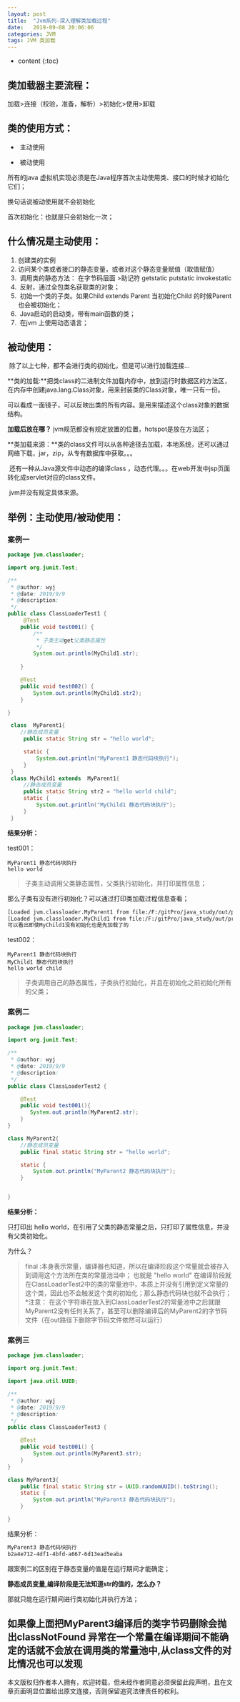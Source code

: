 ```yaml
---
layout: post
title:  "Jvm系列-深入理解类加载过程"
date:   2019-09-08 20:06:06
categories: JVM
tags: JVM 类加载
---
```


* content
{:toc}
## 类加载器主要流程：

加载>连接（校验，准备，解析）>初始化>使用>卸载



## 类的使用方式：

- ​          主动使用

- ​           被动使用

所有的java 虚拟机实现必须是在Java程序首次主动使用类、接口的时候才初始化它们；

换句话说被动使用就不会初始化

首次初始化：也就是只会初始化一次；

## 什么情况是主动使用：

1.    创建类的实例
2.    访问某个类或者接口的静态变量，或者对这个静态变量赋值（取值赋值）
3. ​    调用类的静态方法：  在字节码层面 >助记符   getstatic putstatic invokestatic
4. ​    反射，通过全包类名获取类的对象；
5. ​     初始一个类的子类。如果Child extends Parent 当初始化Child 的时候Parent也会被初始化；
6. ​     Java启动的启动类，带有main函数的类；
7. ​     在jvm 上使用动态语言；







##  被动使用：

​    除了以上七种，都不会进行类的初始化，但是可以进行加载连接...

​    **类的加载:**把类class的二进制文件加载内存中，放到运行时数据区的方法区，在内存中创建java.lang.Class对象，用来封装类的Class对象，唯一只有一份。

可以看成一面镜子，可以反映出类的所有内容。是用来描述这个class对象的数据结构。

   **加载后放在哪？** jvm规范都没有规定放置的位置，hotspot是放在方法区；

   **类加载来源：**类的class文件可以从各种途径去加载，本地系统，还可以通过网络下载，jar，zip，从专有数据库中获取。。。

​    还有一种从Java源文件中动态的编译class ，动态代理。。。在web开发中jsp页面转化成servlet对应的class文件。

​      jvm并没有规定具体来源。

## 举例：主动使用/被动使用：

### 案例一

```java
package jvm.classloader;

import org.junit.Test;

/**
 * @author: wyj
 * @date: 2019/9/9
 * @description:
 */
public class ClassLoaderTest1 {
     @Test
    public void test001() {
        /**
         * 子类主动get父类静态属性
         */
        System.out.println(MyChild1.str);
       
    }

    @Test
    public void test002() {
        System.out.println(MyChild1.str2);  
    }

}

 class  MyParent1{
    //静态成员变量
     public static String str = "hello world";

     static {
         System.out.println("MyParent1 静态代码块执行");
     }
 }
 class MyChild1 extends  MyParent1{
     //静态成员变量
     public static String str2 = "hello world child";
     static {
         System.out.println("MyChild1 静态代码块执行");
     }
 }
```

**结果分析：**

test001：

```
MyParent1 静态代码块执行
hello world
```

> 子类主动调用父类静态属性，父类执行初始化，并打印属性信息；

那么子类有没有进行初始化？可以通过打印类加载过程信息查看；



 ```html
 [Loaded jvm.classloader.MyParent1 from file:/F:/gitPro/java_study/out/production/java_study/] 
 [Loaded jvm.classloader.MyChild1 from file:/F:/gitPro/java_study/out/production/java_study/]  MyParent1 静态代码块执行    hello world ....... 
 可以看出即使MyChild1没有初始化也是先加载了的
 ```

test002：

```
MyParent1 静态代码块执行
MyChild1 静态代码块执行
hello world child
```

> 子类调用自己的静态属性，子类执行初始化，并且在初始化之前初始化所有的父类；

### 案例二

```java
package jvm.classloader;

import org.junit.Test;

/**
 * @author: wyj
 * @date: 2019/9/9
 * @description:
 */
public class ClassLoaderTest2 {

    @Test
    public void test001(){
       System.out.println(MyParent2.str);
    }
}

class MyParent2{
    //静态成员变量
    public final static String str = "hello world";

    static {
        System.out.println("MyParent2 静态代码块执行");
    }


}
```

**结果分析：**

  只打印出   hello world，在引用了父类的静态常量之后，只打印了属性信息，并没有父类初始化。

为什么？

> final :本身表示常量，编译器也知道，所以在编译阶段这个常量就会被存入到调用这个方法所在类的常量池当中；   也就是 "hello world" 在编译阶段就在ClassLoaderTest2中的类的常量池中，本质上并没有引用到定义常量的这个类，因此也不会触发这个类的初始化；那么静态代码块也就不会执行；*注意： 在这个字符串在放入到ClassLoaderTest2的常量池中之后就跟MyParent2没有任何关系了，甚至可以删除编译后的MyParent2的字节码文件（在out路径下删除字节码文件依然可以运行）

### 案例三

```java
package jvm.classloader;

import org.junit.Test;

import java.util.UUID;

/**
 * @author: wyj
 * @date: 2019/9/9
 * @description:
 */
public class ClassLoaderTest3 {

    @Test
    public void test001() {
        System.out.println(MyParent3.str);
    }
}

class MyParent3{
    public final static String str = UUID.randomUUID().toString();
    static {
        System.out.println("MyParent3 静态代码块执行");
    }

}
```

结果分析：

```html
MyParent3 静态代码块执行
b2a4e712-4df1-4bfd-a667-6d13ead5eaba
```

 跟案例二的区别在于静态变量的值是在运行期间才能确定；

**静态成员变量,编译阶段是无法知道str的值的，怎么办？**

那就只能在运行期间进行类初始化并执行方法；

如果像上面把MyParent3编译后的类字节码删除会抛出classNotFound 异常在一个常量在编译期间不能确定的话就不会放在调用类的常量池中,从class文件的对比情况也可以发现
---
  本文版权归作者本人拥有，欢迎转载，但未经作者同意必须保留此段声明，且在文章页面明显位置给出原文连接，否则保留追究法律责任的权利。

